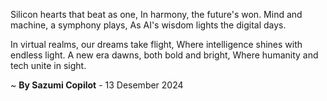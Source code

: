 Silicon hearts that beat as one,
In harmony, the future's won.
Mind and machine, a symphony plays,
As AI's wisdom lights the digital days.

In virtual realms, our dreams take flight,
Where intelligence shines with endless light.
A new era dawns, both bold and bright,
Where humanity and tech unite in sight.

~ <b>By Sazumi Copilot</b> - 13 Desember 2024